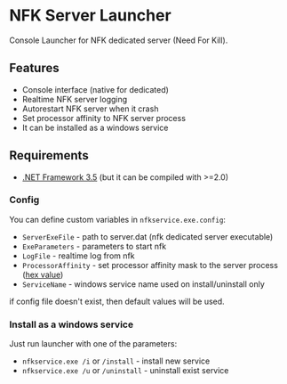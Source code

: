 NFK Server Launcher
==============

Console Launcher for NFK dedicated server (Need For Kill).


## Features
* Console interface (native for dedicated)
* Realtime NFK server logging 
* Autorestart NFK server when it crash
* Set processor affinity to NFK server process
* It can be installed as a windows service


## Requirements
* [.NET Framework 3.5](http://www.microsoft.com/en-us/download/details.aspx?id=21) (but it can be compiled with >=2.0)



### Config

You can define custom variables in `nfkservice.exe.config`:
* `ServerExeFile` - path to server.dat (nfk dedicated server executable)
* `ExeParameters` - parameters to start nfk
* `LogFile` - realtime log from nfk
* `ProcessorAffinity` - set processor affinity mask to the server process ([hex value]( http://msdn.microsoft.com/en-us/library/ms187104.aspx))
* `ServiceName` - windows service name used on install/uninstall only

if config file doesn't exist, then default values will be used.



### Install as a windows service

Just run launcher with one of the parameters:

* `nfkservice.exe /i` or `/install` - install new service
* `nfkservice.exe /u` or `/uninstall` - uninstall exist service
